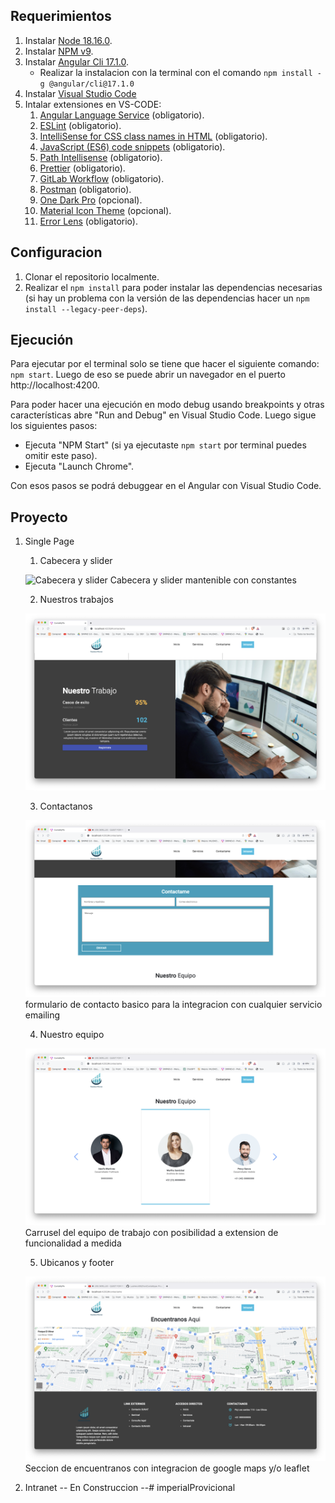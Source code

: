 ## Requerimientos 
1. Instalar [Node 18.16.0](https://nodejs.org/es/download).  
2. Instalar [NPM v9](https://docs.npmjs.com/cli/v9/commands/npm-install?v=true). 
3. Instalar [Angular Cli 17.1.0](https://angular.io/guide/setup-local).   
    - Realizar la instalacion con la terminal con el comando `npm install -g @angular/cli@17.1.0`
4. Instalar [Visual Studio Code](https://code.visualstudio.com/)
5. Intalar extensiones en VS-CODE:
    1. [Angular Language Service](https://marketplace.visualstudio.com/items?itemName=Angular.ng-template) (obligatorio).
    2. [ESLint](https://marketplace.visualstudio.com/items?itemName=dbaeumer.vscode-eslint) (obligatorio).
    3. [IntelliSense for CSS class names in HTML](https://marketplace.visualstudio.com/items?itemName=Zignd.html-css-class-completion) (obligatorio).
    4. [JavaScript (ES6) code snippets](https://marketplace.visualstudio.com/items?itemName=xabikos.JavaScriptSnippets) (obligatorio).
    5. [Path Intellisense](https://marketplace.visualstudio.com/items?itemName=christian-kohler.path-intellisense) (obligatorio).
    6. [Prettier](https://marketplace.visualstudio.com/items?itemName=esbenp.prettier-vscode) (obligatorio).
    7. [GitLab Workflow](https://marketplace.visualstudio.com/items?itemName=GitLab.gitlab-workflow) (obligatorio).
    8. [Postman](https://marketplace.visualstudio.com/items?itemName=Postman.postman-for-vscode) (obligatorio).
    9. [One Dark Pro](https://marketplace.visualstudio.com/items?itemName=zhuangtongfa.Material-theme) (opcional).
    10. [Material Icon Theme](https://marketplace.visualstudio.com/items?itemName=PKief.material-icon-theme) (opcional).
    11. [Error Lens](https://marketplace.visualstudio.com/items?itemName=usernamehw.errorlens) (obligatorio).

## Configuracion
1. Clonar el repositorio localmente.
2. Realizar el `npm install` para poder instalar las dependencias necesarias (si hay un problema con la versión de las dependencias hacer un `npm install --legacy-peer-deps`).

## Ejecución
Para ejecutar por el terminal solo se tiene que hacer el siguiente comando: `npm start`. Luego de eso se puede abrir un navegador en el puerto http://localhost:4200.

Para poder hacer una ejecución en modo debug usando breakpoints y otras características abre "Run and Debug" en Visual Studio Code. Luego sigue los siguientes pasos:
- Ejecuta "NPM Start" (si ya ejecutaste `npm start` por terminal puedes omitir este paso).
- Ejecuta "Launch Chrome".

Con esos pasos se podrá debuggear en el Angular con Visual Studio Code.

## Proyecto
1. Single Page

    1. Cabecera y slider

    ![Cabecera y slider](./.img/header.png)
    Cabecera y slider mantenible con constantes

    2. Nuestros trabajos

    ![Nuestros trabajos](./.img/nuestros-trabajos.png)

    3. Contactanos

    ![Contactanos](./.img/contactanos.png)
    formulario de contacto basico para la integracion con cualquier servicio emailing

    4. Nuestro equipo

    ![Equipo](./.img/equipo.png)
    Carrusel del equipo de trabajo con posibilidad a extension de funcionalidad a medida

    5. Ubicanos y footer

    ![Encuentranos](./.img/encuentranos.png)
    Seccion de encuentranos con integracion de google maps y/o leaflet




2. Intranet 
    -- En Construccion --#   i m p e r i a l P r o v i c i o n a l 
 
 